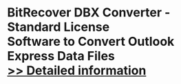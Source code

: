 # BitRecover DBX Converter - Standard License<br />Software to Convert Outlook Express Data Files<br />[>> Detailed information](https://secure.shareit.com/shareit/product.html?productid=300909147&affiliateid=200057808)